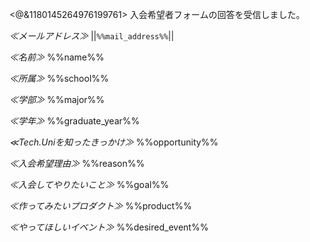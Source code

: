 <@&1180145264976199761>
入会希望者フォームの回答を受信しました。

*≪メールアドレス≫*
||`%%mail_address%%`||

*≪名前≫*
%%name%%

*≪所属≫*
%%school%%

*≪学部≫*
%%major%%

*≪学年≫*
%%graduate_year%%

*≪Tech.Uniを知ったきっかけ≫*
%%opportunity%%

*≪入会希望理由≫*
%%reason%%

*≪入会してやりたいこと≫*
%%goal%%

*≪作ってみたいプロダクト≫*
%%product%%

*≪やってほしいイベント≫*
%%desired_event%%